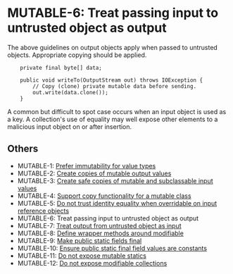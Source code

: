 # MUTABLE-6: Treat passing input to untrusted object as output
The above guidelines on output objects apply when passed to untrusted objects. Appropriate copying should be applied.

        private final byte[] data;

        public void writeTo(OutputStream out) throws IOException {
            // Copy (clone) private mutable data before sending.
            out.write(data.clone());
        }

A common but difficult to spot case occurs when an input object is used as a key. A collection's use of equality may well expose other elements to a malicious input object on or after insertion.


## Others
 - MUTABLE-1: [Prefer immutability for value types](../g61)
 - MUTABLE-2: [Create copies of mutable output values](../g62)
 - MUTABLE-3: [Create safe copies of mutable and subclassable input values](../g63)
 - MUTABLE-4: [Support copy functionality for a mutable class](../g64)
 - MUTABLE-5: [Do not trust identity equality when overridable on input reference objects](../g65)
 - MUTABLE-6: Treat passing input to untrusted object as output
 - MUTABLE-7: [Treat output from untrusted object as input](../g67)
 - MUTABLE-8: [Define wrapper methods around modifiable](../g68)
 - MUTABLE-9: [Make public static fields final](../g69)
 - MUTABLE-10: [Ensure public static final field values are constants](../g610)
 - MUTABLE-11: [Do not expose mutable statics](../g611)
 - MUTABLE-12: [Do not expose modifiable collections](../g612)

